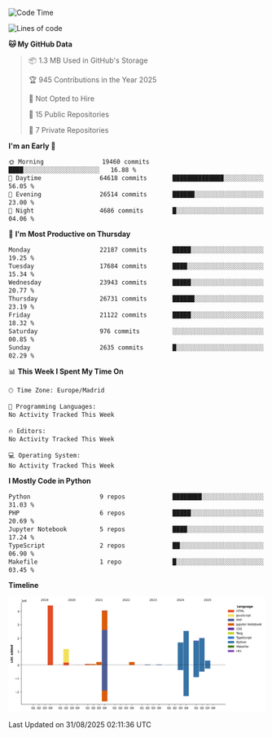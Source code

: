 <!--START_SECTION:waka-->
![Code Time](http://img.shields.io/badge/Code%20Time-839%20hrs%2038%20mins-blue)

![Lines of code](https://img.shields.io/badge/From%20Hello%20World%20I%27ve%20Written-18.7%20million%20lines%20of%20code-blue)

**🐱 My GitHub Data** 

> 📦 1.3 MB Used in GitHub's Storage 
 > 
> 🏆 945 Contributions in the Year 2025
 > 
> 🚫 Not Opted to Hire
 > 
> 📜 15 Public Repositories 
 > 
> 🔑 7 Private Repositories 
 > 
**I'm an Early 🐤** 

```text
🌞 Morning                19460 commits       ████░░░░░░░░░░░░░░░░░░░░░   16.88 % 
🌆 Daytime                64618 commits       ██████████████░░░░░░░░░░░   56.05 % 
🌃 Evening                26514 commits       ██████░░░░░░░░░░░░░░░░░░░   23.00 % 
🌙 Night                  4686 commits        █░░░░░░░░░░░░░░░░░░░░░░░░   04.06 % 
```
📅 **I'm Most Productive on Thursday** 

```text
Monday                   22187 commits       █████░░░░░░░░░░░░░░░░░░░░   19.25 % 
Tuesday                  17684 commits       ████░░░░░░░░░░░░░░░░░░░░░   15.34 % 
Wednesday                23943 commits       █████░░░░░░░░░░░░░░░░░░░░   20.77 % 
Thursday                 26731 commits       ██████░░░░░░░░░░░░░░░░░░░   23.19 % 
Friday                   21122 commits       █████░░░░░░░░░░░░░░░░░░░░   18.32 % 
Saturday                 976 commits         ░░░░░░░░░░░░░░░░░░░░░░░░░   00.85 % 
Sunday                   2635 commits        █░░░░░░░░░░░░░░░░░░░░░░░░   02.29 % 
```


📊 **This Week I Spent My Time On** 

```text
🕑︎ Time Zone: Europe/Madrid

💬 Programming Languages: 
No Activity Tracked This Week

🔥 Editors: 
No Activity Tracked This Week

💻 Operating System: 
No Activity Tracked This Week
```

**I Mostly Code in Python** 

```text
Python                   9 repos             ████████░░░░░░░░░░░░░░░░░   31.03 % 
PHP                      6 repos             █████░░░░░░░░░░░░░░░░░░░░   20.69 % 
Jupyter Notebook         5 repos             ████░░░░░░░░░░░░░░░░░░░░░   17.24 % 
TypeScript               2 repos             ██░░░░░░░░░░░░░░░░░░░░░░░   06.90 % 
Makefile                 1 repo              █░░░░░░░░░░░░░░░░░░░░░░░░   03.45 % 
```



**Timeline**

![Lines of Code chart](https://raw.githubusercontent.com/danisoronellas/danisoronellas/main/assets/bar_graph.png)


 Last Updated on 31/08/2025 02:11:36 UTC
<!--END_SECTION:waka-->
